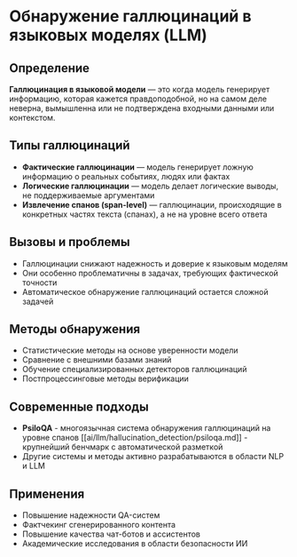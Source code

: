 # Обнаружение галлюцинаций в языковых моделях (LLM)

## Определение
**Галлюцинация в языковой модели** — это когда модель генерирует информацию, которая кажется правдоподобной, но на самом деле неверна, вымышленна или не подтверждена входными данными или контекстом.

## Типы галлюцинаций
- **Фактические галлюцинации** — модель генерирует ложную информацию о реальных событиях, людях или фактах
- **Логические галлюцинации** — модель делает логические выводы, не поддерживаемые аргументами
- **Извлечение спанов (span-level)** — галлюцинации, происходящие в конкретных частях текста (спанах), а не на уровне всего ответа

## Вызовы и проблемы
- Галлюцинации снижают надежность и доверие к языковым моделям
- Они особенно проблематичны в задачах, требующих фактической точности
- Автоматическое обнаружение галлюцинаций остается сложной задачей

## Методы обнаружения
- Статистические методы на основе уверенности модели
- Сравнение с внешними базами знаний
- Обучение специализированных детекторов галлюцинаций
- Постпроцессинговые методы верификации

## Современные подходы
- **PsiloQA** - многоязычная система обнаружения галлюцинаций на уровне спанов [[ai/llm/hallucination_detection/psiloqa.md]] - крупнейший бенчмарк с автоматической разметкой
- Другие системы и методы активно разрабатываются в области NLP и LLM

## Применения
- Повышение надежности QA-систем
- Фактчекинг сгенерированного контента
- Повышение качества чат-ботов и ассистентов
- Академические исследования в области безопасности ИИ
